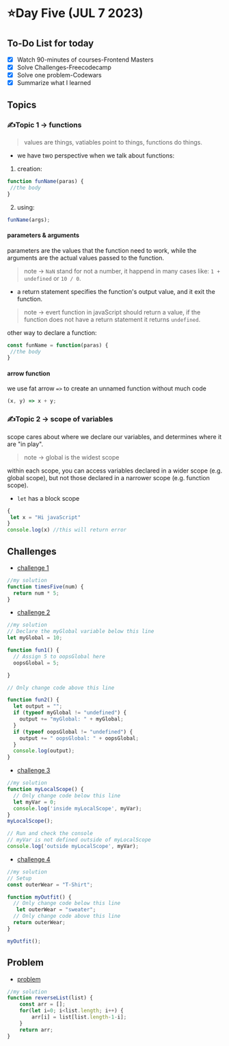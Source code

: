 # ⭐️Day Five (JUL 7 2023)

## To-Do List for today
- [x] Watch 90-minutes of courses-Frontend Masters
- [x] Solve Challenges-Freecodecamp
- [x] Solve one problem-Codewars
- [x] Summarize what I learned

## Topics
### ✍️Topic 1 -> functions
> values are things,
> vatiables point to things,
> functions do things.
- we have two perspective when we talk about functions:
1. creation:
```javascript
function funName(paras) {
 //the body
}
```
2. using:
```javascript
funName(args);
```
#### parameters & arguments 
parameters are the values that the function need to work, while the arguments are the actual values passed to the function.

> note -> `NaN` stand for not a number, it happend in many cases like: `1 + undefined` or `10 / 0`.
- a return statement specifies the function's output value, and it exit the function.
> note -> evert function in javaScript should return a value, if the function does not have a return statement it returns `undefined`.

other way to declare a function:
```javaScript
const funName = function(paras) {
 //the body
}
```

#### arrow function 
we use fat arrow `=>` to create an unnamed function without much code
```javascript
(x, y) => x + y;
```

### ✍️Topic 2 -> scope of variables
scope cares about where we declare our variables, and determines where it are "in play".
> note -> global is the widest scope

within each scope, you can access variables declared in a wider scope (e.g. global scope), but not those declared in a narrower scope (e.g. function scope).
- `let` has a block scope
```javascript
{
 let x = "Hi javaScript"
}
console.log(x) //this will return error
```


## Challenges
- [challenge 1](https://www.freecodecamp.org/learn/javascript-algorithms-and-data-structures/basic-javascript/return-a-value-from-a-function-with-return)
```javascript
//my solution
function timesFive(num) {
  return num * 5;
}
```

- [challenge 2](https://www.freecodecamp.org/learn/javascript-algorithms-and-data-structures/basic-javascript/global-scope-and-functions)
```javascript
//my solution
// Declare the myGlobal variable below this line
let myGlobal = 10;

function fun1() {
  // Assign 5 to oopsGlobal here
  oopsGlobal = 5;

}

// Only change code above this line

function fun2() {
  let output = "";
  if (typeof myGlobal != "undefined") {
    output += "myGlobal: " + myGlobal;
  }
  if (typeof oopsGlobal != "undefined") {
    output += " oopsGlobal: " + oopsGlobal;
  }
  console.log(output);
}
```

- [challenge 3](https://www.freecodecamp.org/learn/javascript-algorithms-and-data-structures/basic-javascript/local-scope-and-functions)
```javascript
//my solution
function myLocalScope() {
  // Only change code below this line
  let myVar = 0;
  console.log('inside myLocalScope', myVar);
}
myLocalScope();

// Run and check the console
// myVar is not defined outside of myLocalScope
console.log('outside myLocalScope', myVar);
```

- [challenge 4](https://www.freecodecamp.org/learn/javascript-algorithms-and-data-structures/basic-javascript/global-vs--local-scope-in-functions)
```javascript
//my solution
// Setup
const outerWear = "T-Shirt";

function myOutfit() {
  // Only change code below this line
   let outerWear = "sweater";
  // Only change code above this line
  return outerWear;
}

myOutfit();
```

## Problem
- [problem](https://www.codewars.com/kata/53da6d8d112bd1a0dc00008b/train/javascript)
```javascript
//my solution
function reverseList(list) {
    const arr = [];
    for(let i=0; i<list.length; i++) {
        arr[i] = list[list.length-1-i]; 
    }
    return arr;
}
```
